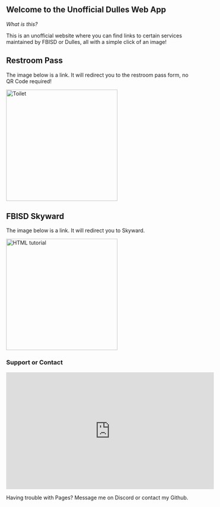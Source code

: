 <link rel="shortcut icon" type="image/x-icon" href="favicon.ico">

## Welcome to the Unofficial Dulles Web App

*What is this?*

This is an unofficial website where you can find links to certain services maintained by FBISD or Dulles, all with a simple click of an image!

<html>
<body>

<h2>Restroom Pass</h2>

<p>The image below is a link. It will redirect you to the restroom pass form, no QR Code required!</p>

<a href="http://forms.office.com/Pages/ResponsePage.aspx?id=QWJ9SRo5d0KRrL3SqZ9wVLLKMQuYCnlBsu6Qt-vCucpUMkVTUUhWNzM0RThPM0xOQUNTQzk0NkY0Qy4u&qrcode=true"><img src="https://cdn2.iconfinder.com/data/icons/home-appliances-furnitures/100/toilet-512.png" alt="Toilet" style="width:300px;height:300px;"></a>

</body>
</html>

<html>
<body>

<h2>FBISD Skyward</h2>

<p>The image below is a link. It will redirect you to Skyward.</p>

<a href="https://skyward-fbprod.iscorp.com/scripts/wsisa.dll/WService=wsedufortbendtx/seplog01.w"><img src="https://3.files.edl.io/f024/20/08/17/142812-48959c4e-e3b1-43b4-aa2e-781c8d515c0d.png" alt="HTML tutorial" style="width:300px;height:300px;"></a>

</body>
</html>

### Support or Contact

<iframe width="560" height="315" src="https://www.youtube.com/embed/GbM9RSvElzA?controls=0" frameborder="0" allow="accelerometer; autoplay; clipboard-write; encrypted-media; gyroscope; picture-in-picture" allowfullscreen></iframe>

Having trouble with Pages? Message me on Discord or contact my Github.
